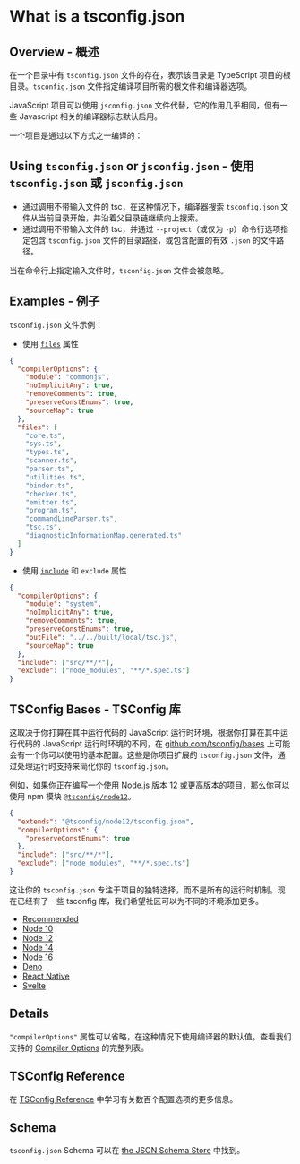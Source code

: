 # What is a tsconfig.json

## Overview - 概述

在一个目录中有 `tsconfig.json` 文件的存在，表示该目录是 TypeScript 项目的根目录。`tsconfig.json` 文件指定编译项目所需的根文件和编译器选项。

JavaScript 项目可以使用 `jsconfig.json` 文件代替，它的作用几乎相同，但有一些 Javascript 相关的编译器标志默认启用。

一个项目是通过以下方式之一编译的：

## Using `tsconfig.json` or `jsconfig.json` - 使用 `tsconfig.json` 或 `jsconfig.json`

- 通过调用不带输入文件的 tsc，在这种情况下，编译器搜索 `tsconfig.json` 文件从当前目录开始，并沿着父目录链继续向上搜索。
- 通过调用不带输入文件的 tsc，并通过 `--project`（或仅为 `-p`）命令行选项指定包含 `tsconfig.json` 文件的目录路径，或包含配置的有效 `.json` 的文件路径。

当在命令行上指定输入文件时，`tsconfig.json` 文件会被忽略。

## Examples - 例子

`tsconfig.json` 文件示例：

- 使用 [`files`](https://www.typescriptlang.org/tsconfig#files) 属性

```json
{
  "compilerOptions": {
    "module": "commonjs",
    "noImplicitAny": true,
    "removeComments": true,
    "preserveConstEnums": true,
    "sourceMap": true
  },
  "files": [
    "core.ts",
    "sys.ts",
    "types.ts",
    "scanner.ts",
    "parser.ts",
    "utilities.ts",
    "binder.ts",
    "checker.ts",
    "emitter.ts",
    "program.ts",
    "commandLineParser.ts",
    "tsc.ts",
    "diagnosticInformationMap.generated.ts"
  ]
}
```

- 使用 [`include`](https://www.typescriptlang.org/tsconfig#include) 和 `exclude` 属性

```json
{
  "compilerOptions": {
    "module": "system",
    "noImplicitAny": true,
    "removeComments": true,
    "preserveConstEnums": true,
    "outFile": "../../built/local/tsc.js",
    "sourceMap": true
  },
  "include": ["src/**/*"],
  "exclude": ["node_modules", "**/*.spec.ts"]
}
```

## TSConfig Bases - TSConfig 库

这取决于你打算在其中运行代码的 JavaScript 运行时环境，根据你打算在其中运行代码的 JavaScript 运行时环境的不同，在 [github.com/tsconfig/bases](https://github.com/tsconfig/bases/) 上可能会有一个你可以使用的基本配置。这些是你项目扩展的 `tsconfig.json` 文件，通过处理运行时支持来简化你的 `tsconfig.json`。

例如，如果你正在编写一个使用 Node.js 版本 12 或更高版本的项目，那么你可以使用 npm 模块 [`@tsconfig/node12`](https://www.npmjs.com/package/@tsconfig/node12)。

```json
{
  "extends": "@tsconfig/node12/tsconfig.json",
  "compilerOptions": {
    "preserveConstEnums": true
  },
  "include": ["src/**/*"],
  "exclude": ["node_modules", "**/*.spec.ts"]
}
```

这让你的 `tsconfig.json` 专注于项目的独特选择，而不是所有的运行时机制。现在已经有了一些 tsconfig 库，我们希望社区可以为不同的环境添加更多。

- [Recommended](https://www.npmjs.com/package/@tsconfig/recommended)
- [Node 10](https://www.npmjs.com/package/@tsconfig/node10)
- [Node 12](https://www.npmjs.com/package/@tsconfig/node12)
- [Node 14](https://www.npmjs.com/package/@tsconfig/node14)
- [Node 16](https://www.npmjs.com/package/@tsconfig/node16)
- [Deno](https://www.npmjs.com/package/@tsconfig/deno)
- [React Native](https://www.npmjs.com/package/@tsconfig/react-native)
- [Svelte](https://www.npmjs.com/package/@tsconfig/svelte)

## Details

`"compilerOptions"` 属性可以省略，在这种情况下使用编译器的默认值。查看我们支持的 [Compiler Options](https://www.typescriptlang.org/tsconfig) 的完整列表。

## TSConfig Reference

在 [TSConfig Reference](https://www.typescriptlang.org/tsconfig) 中学习有关数百个配置选项的更多信息。

## Schema

`tsconfig.json` Schema 可以在 [the JSON Schema Store](http://json.schemastore.org/tsconfig) 中找到。
